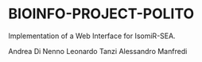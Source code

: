 # BIOINFO-PROJECT-POLITO

Implementation of a Web Interface for IsomiR-SEA.

Andrea Di Nenno
Leonardo Tanzi
Alessandro Manfredi
